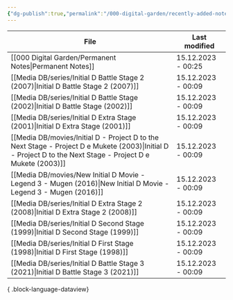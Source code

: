 ```yaml
---
{"dg-publish":true,"permalink":"/000-digital-garden/recently-added-notes/","dgPassFrontmatter":true,"noteIcon":"1","created":"2023-12-14T09:08:44.430+05:30","updated":"2023-12-14T09:12:52.432+05:30"}
---
```


| File                                                                                                                                                            | Last modified      |
| --------------------------------------------------------------------------------------------------------------------------------------------------------------- | ------------------ |
| [[000 Digital Garden/Permanent Notes\|Permanent Notes]]                                                                                                      | 15.12.2023 - 00:25 |
| [[Media DB/series/Initial D Battle Stage 2 (2007)\|Initial D Battle Stage 2 (2007)]]                                                                         | 15.12.2023 - 00:09 |
| [[Media DB/series/Initial D Battle Stage (2002)\|Initial D Battle Stage (2002)]]                                                                             | 15.12.2023 - 00:09 |
| [[Media DB/series/Initial D Extra Stage (2001)\|Initial D Extra Stage (2001)]]                                                                               | 15.12.2023 - 00:09 |
| [[Media DB/movies/Initial D - Project D to the Next Stage - Project D e Mukete (2003)\|Initial D - Project D to the Next Stage - Project D e Mukete (2003)]] | 15.12.2023 - 00:09 |
| [[Media DB/movies/New Initial D Movie - Legend 3 - Mugen (2016)\|New Initial D Movie - Legend 3 - Mugen (2016)]]                                             | 15.12.2023 - 00:09 |
| [[Media DB/series/Initial D Extra Stage 2 (2008)\|Initial D Extra Stage 2 (2008)]]                                                                           | 15.12.2023 - 00:09 |
| [[Media DB/series/Initial D Second Stage (1999)\|Initial D Second Stage (1999)]]                                                                             | 15.12.2023 - 00:09 |
| [[Media DB/series/Initial D First Stage (1998)\|Initial D First Stage (1998)]]                                                                               | 15.12.2023 - 00:09 |
| [[Media DB/series/Initial D Battle Stage 3 (2021)\|Initial D Battle Stage 3 (2021)]]                                                                         | 15.12.2023 - 00:09 |

{ .block-language-dataview}